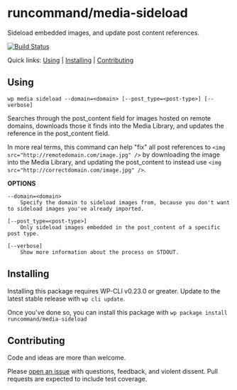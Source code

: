 runcommand/media-sideload
=========================

Sideload embedded images, and update post content references.

[![Build Status](https://travis-ci.org/runcommand/media-sideload.svg?branch=master)](https://travis-ci.org/runcommand/media-sideload)

Quick links: [Using](#using) | [Installing](#installing) | [Contributing](#contributing)

## Using

~~~
wp media sideload --domain=<domain> [--post_type=<post-type>] [--verbose]
~~~

Searches through the post_content field for images hosted on remote domains,
downloads those it finds into the Media Library, and updates the reference
in the post_content field.

In more real terms, this command can help "fix" all post references to
`<img src="http://remotedomain.com/image.jpg" />` by downloading the image into
the Media Library, and updating the post_content to instead use
`<img src="http://correctdomain.com/image.jpg" />`.

**OPTIONS**

	--domain=<domain>
		Specify the domain to sideload images from, because you don't want to sideload images you've already imported.

	[--post_type=<post-type>]
		Only sideload images embedded in the post_content of a specific post type.

	[--verbose]
		Show more information about the process on STDOUT.



## Installing

Installing this package requires WP-CLI v0.23.0 or greater. Update to the latest stable release with `wp cli update`.

Once you've done so, you can install this package with `wp package install runcommand/media-sideload`

## Contributing

Code and ideas are more than welcome.

Please [open an issue](https://github.com/runcommand/media-sideload/issues) with questions, feedback, and violent dissent. Pull requests are expected to include test coverage.
